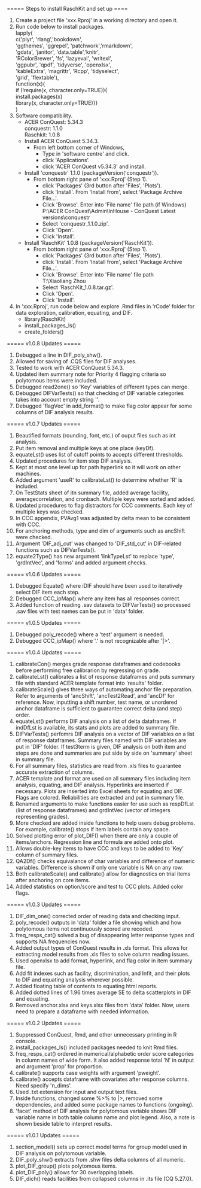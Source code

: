 ===== Steps to install RaschKit and set up ====

1.  Create a project file 'xxx.Rproj' in a working directory and open it.
2.  Run code below to install packages.\
    lapply(\
        c('plyr', 'rlang','bookdown',\
          'ggthemes', 'ggrepel', 'patchwork','rmarkdown',\
          'gdata', 'janitor', 'data.table','knitr',\
          'RColorBrewer', 'fs', 'lazyeval', 'writexl',\
          'ggpubr', 'qpdf', 'tidyverse', 'openxlsx',\
          'kableExtra', 'magrittr', 'Rcpp', 'tidyselect',\
          'grid', 'flextable'),\
        function(x){\
          if (!require(x, character.only=TRUE)){\
             install.packages(x)\
             library(x, character.only=TRUE)}}\
    )
3.	Software compatibility.
    - ACER ConQuest: 5.34.3\
      conquestr: 1.1.0\
      Raschkit: 1.0.8
    - Install ACER ConQuest 5.34.3.
        - From left bottom corner of Windows, 
            - Type in 'software centre' and click.
            - click 'Applications'.
            - click 'ACER ConQuest v5.34.3' and install.
    - Install 'conquestr' 1.1.0 (packageVersion('conquestr')).
        - From bottom right pane of 'xxx.Rproj' (Step 1).    
            - click 'Packages' (3rd button after 'Files', 'Plots').
            - click 'Install'. From 'Install from', select 'Package Archive File...'.
            - Click 'Browse'. Enter into 'File name' file path (if Windows)\
                P:\ACER ConQuest\Admin\InHouse - ConQuest Latest versions\conquestr
            - Select 'conquestr_1.1.0.zip'. 
            - Click 'Open'. 
            - Click 'Install'.
    - Install 'RaschKit' 1.0.8 (packageVersion('RaschKit')).
        - From bottom right pane of 'xxx.Rproj' (Step 1).    
            - click 'Packages' (3rd button after 'Files', 'Plots').
            - click 'Install'. From 'Install from', select 'Package Archive File...'.
            - Click 'Browse'. Enter into 'File name' file path\
                T:\Xiaoliang Zhou
            - Select 'RaschKit_1.0.8.tar.gz'. 
            - Click 'Open'. 
            - Click 'Install'.
4.  In 'xxx.Rproj', run code below and explore .Rmd files in ‘rCode’ folder for 
    data exploration, calibration, equating, and DIF. 
    - library(RaschKit)
    - install_packages_ls()
    - create_folders()
    
===== v1.0.8 Updates =====
1. Debugged a line in DIF_poly_shw().
2. Allowed for saving of .CQS files for DIF analyses.
3. Tested to work with ACER ConQuest 5.34.3.
4. Updated item summary note for Priority 4 flagging criteria so polytomous items 
   were included.
5. Debugged read2one() so 'Key' variables of different types can merge.
6. Debugged DIFVarTests() so that checking of DIF variable categories takes into 
   account empty string ''.
7. Debugged 'flagVec' in add_format() to make flag color appear for some columns 
   of DIF analysis results.

===== v1.0.7 Updates =====
1. Beautified formats (rounding, font, etc.) of ouput files such as int analysis.
2. Put item removal and multiple keys at one place (keyDf).
3. equateLst() uses list of cutoff points to accepts different thresholds.
4. Updated procedures for item step DIF analysis.
5. Kept at most one level up for path hyperlink so it will work on other machines.
6. Added argument 'useR' to calibrateLst() to determine whether 'R' is included.
7. On TestStats sheet of itn summary file, added average facility, 
   averagecorrelation, and cronbach. Multiple keys were sorted and added.
8. Updated procedures to flag distractors for CCC comments. Each key of multiple 
   keys was checked.
9. In CCC appendix, PVAvg1 was adjusted by delta mean to be consistent with CCC.
10. For anchoring methods, type and dim of arguments such as ancShift were checked.
11. Argument 'DIF_adj_cut' was changed to 'DIF_std_cut' in DIF-related functions 
    such as DIFVarTests(). 
12. equate2Type() has new argument 'linkTypeLst' to replace 'type', 'grdIntVec', 
    and 'forms' and added argument checks.

===== v1.0.6 Updates =====
1. Debugged Equate() where iDIF should have been used to iteratively select 
   DIF item each step.
2. Debugged CCC_ipMap() where any item has all responses correct.
3. Added function of reading .sav datasets to DIFVarTests() so processed .sav
   files with test names can be put in 'data' folder.

===== v1.0.5 Updates =====
1. Debugged poly_recode() where a 'test' argument is needed.
2. Debugged CCC_ipMap() where '.' is not recognizable after '|>'.

===== v1.0.4 Updates =====
1. calibrateCon() merges grade response dataframes and codebooks before performing
   free calibrarion by regressing on grade.
2. calibrateLst() calibrates a list of response dataframes and puts summary file
   with standard ACER template format into 'results' folder.
3. calibrateScale() gives three ways of automating anchor file preparation. 
   Refer to arguments of 'ancShift', 'ancTest2Read', and 'ancDf' for reference.
   Now, inputting a shift number, test name, or unordered anchor dataframe is
   sufficient to guarantee correct delta (and step) order.
4. equateLst() performs DIF analysis on a list of delta dataframes. If indDfLst is 
   available, its stats and plots are added to summary file.
5. DIFVarTests() perfomrs DIF analysis on a vector of DIF variables on a list
   of response dataframes. Summary files named with DIF variables are put in 
   'DIF' folder. If test3term is given, DIF analysis on both item and steps 
   are done and summaries are put side by side on 'summary' sheet in summary file.
6. For all summary files, statistics are read from .xls files to guarantee 
   accurate extraction of columns.
7. ACER template and format are used on all summary files including item analysis,
   equating, and DIF analysis. Hyperlinks are inserted if necessary. Plots are
   inserted into Excel sheets for equating and DIF. Flags are colored. Reliabilities
   are extracted and put in summary file.
8. Renamed arguments to make functions easier for use such as respDfLst (list 
   of response dataframes) and grdIntVec (vector of integers representing grades).
9. More checked are added inside functions to help users debug problems. For
   example, calibrate() stops if item labels contain any space.
10. Solved plotting error of plot_DIF() when there are only a couple of 
    items/anchors. Regression line and formula are added onto plot.
11. Allows double-key items to have CCC and keys to be added to 'Key' column of
    summary files.
12. QA2Df() checks equivalance of char variables and difference of numeric variables.
    Difference is shown if only one variable is NA on any row.
13. Both calibrateScale() and calibrate() allow for diagnostics on trial items
    after anchoring on core items.
14. Added statistics on option/score and test to CCC plots. Added color flags.

===== v1.0.3 Updates =====
1. DIF_dim_one() corrected order of reading data and checking input.
2. poly_recode() outputs in 'data' folder a file showing which and how 
   polytomous items not continuously scored are recoded.
3. freq_resps_cat() solved a bug of disappearing letter response types and 
   supports NA frequencies now.
4. Added output types of ConQuest results in .xls format. This allows for 
   extracting model results from .xls files to solve column reading issues.
5. Used openxlsx to add format, hyperlink, and flag color in item summary file.
6. Add fit indexes such as facility, discrimination, and Infit, and their plots 
   to DIF and equating analysis wherever possible. 
7. Added floating table of contents to equating html reports.
8. Added dotted lines of 1.96 times average SE to delta scatterplots in DIF and 
   equating.
9. Removed anchor.xlsx and keys.xlsx files from 'data' folder. Now, users need to 
   prepare a dataframe with needed information.

===== v1.0.2 Updates =====
1. Suppressed ConQuest, Rmd, and other unnecessary printing in R console.
2. install_packages_ls() included packages needed to knit Rmd files.
3. freq_resps_cat() ordered in numerical/alphabetic order score categories in column names 
   of wide form. It also added response total 'N' in output and argument 'prop' 
   for proportion.
4. calibrate() supports case weights with argument 'pweight'.
5. calibrate() accepts dataframe with covariates after response columns. Need 
   specify 'n_dims'.
6. Used .txt extension for input and output text files.
7. Inside functions, changed some %>% to |>, removed some dependencies, and 
   added some package names to functions (ongoing).
8. 'facet' method of DIF analysis for polytomous variable shows DIF variable 
   name in both table column name and plot legend. Also, a note is shown beside 
   table to interpret results.

===== v1.0.1 Updates =====
1. section_model() sets up correct model terms for group model used in DIF 
   analysis on polytomous variable.
2. DIF_poly_shw() extracts from .shw files delta columns of all numeric.
3. plot_DIF_group() plots polytomous items.
4. plot_DIF_poly() allows for 30 overlapping labels.
5. DIF_dich() reads facilities from collapsed columns in .its file (CQ 5.27.0).
